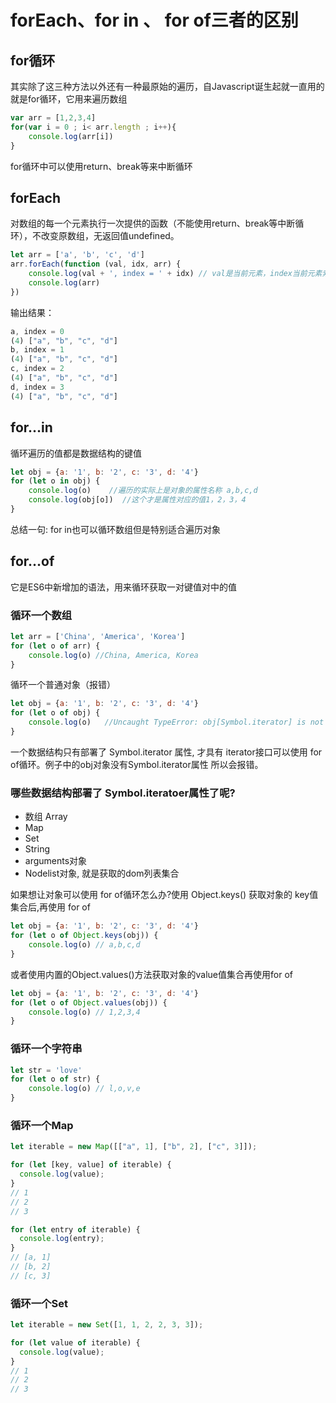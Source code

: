 # forEach、for in 、 for of三者的区别

## for循环
其实除了这三种方法以外还有一种最原始的遍历，自Javascript诞生起就一直用的 就是for循环，它用来遍历数组
```js
var arr = [1,2,3,4]
for(var i = 0 ; i< arr.length ; i++){
	console.log(arr[i])
}
```
for循环中可以使用return、break等来中断循环

## forEach
对数组的每一个元素执行一次提供的函数（不能使用return、break等中断循环），不改变原数组，无返回值undefined。
```js
let arr = ['a', 'b', 'c', 'd']
arr.forEach(function (val, idx, arr) {
    console.log(val + ', index = ' + idx) // val是当前元素，index当前元素索引，arr数组
    console.log(arr)
})
```
输出结果：
```js
a, index = 0
(4) ["a", "b", "c", "d"]
b, index = 1
(4) ["a", "b", "c", "d"]
c, index = 2
(4) ["a", "b", "c", "d"]
d, index = 3
(4) ["a", "b", "c", "d"]
```

## for…in
循环遍历的值都是数据结构的键值
```js
let obj = {a: '1', b: '2', c: '3', d: '4'}
for (let o in obj) {
    console.log(o)    //遍历的实际上是对象的属性名称 a,b,c,d
    console.log(obj[o])  //这个才是属性对应的值1，2，3，4
}
```
总结一句: for in也可以循环数组但是特别适合遍历对象

## for…of
它是ES6中新增加的语法，用来循环获取一对键值对中的值

### 循环一个数组
```js
let arr = ['China', 'America', 'Korea']
for (let o of arr) {
    console.log(o) //China, America, Korea
}
```
循环一个普通对象（报错）
```js
let obj = {a: '1', b: '2', c: '3', d: '4'}
for (let o of obj) {
    console.log(o)   //Uncaught TypeError: obj[Symbol.iterator] is not a function
}
```
一个数据结构只有部署了 Symbol.iterator 属性, 才具有 iterator接口可以使用 for of循环。例子中的obj对象没有Symbol.iterator属性 所以会报错。
### 哪些数据结构部署了 Symbol.iteratoer属性了呢?
- 数组 Array
- Map
- Set
- String
- arguments对象
- Nodelist对象, 就是获取的dom列表集合

如果想让对象可以使用 for of循环怎么办?使用 Object.keys() 获取对象的 key值集合后,再使用 for of
```js
let obj = {a: '1', b: '2', c: '3', d: '4'}
for (let o of Object.keys(obj)) {
    console.log(o) // a,b,c,d
}
```
或者使用内置的Object.values()方法获取对象的value值集合再使用for of
```js
let obj = {a: '1', b: '2', c: '3', d: '4'}
for (let o of Object.values(obj)) {
    console.log(o) // 1,2,3,4
}
```
### 循环一个字符串
```js
let str = 'love'
for (let o of str) {
    console.log(o) // l,o,v,e
}
```
### 循环一个Map
```js
let iterable = new Map([["a", 1], ["b", 2], ["c", 3]]);

for (let [key, value] of iterable) {
  console.log(value);
}
// 1
// 2
// 3

for (let entry of iterable) {
  console.log(entry);
}
// [a, 1]
// [b, 2]
// [c, 3]
```
### 循环一个Set
```js
let iterable = new Set([1, 1, 2, 2, 3, 3]);

for (let value of iterable) {
  console.log(value);
}
// 1
// 2
// 3
```